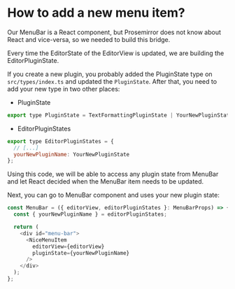 # How to add a new menu item?

Our MenuBar is a React component, but Prosemirror does not know about React and vice-versa, so we needed to build this bridge.

Every time the EditorState of the EditorView is updated, we are building the EditorPluginState.

If you create a new plugin, you probably added the PluginState type on `src/types/index.ts` and updated the `PluginState`. After that, you need to add your new type in two other places:

- PluginState

```js
export type PluginState = TextFormattingPluginState | YourNewPluginState
```

- EditorPluginStates

```js
export type EditorPluginStates = {
  // [...]
  yourNewPluginName: YourNewPluginState
};
```

Using this code, we will be able to access any plugin state from MenuBar and let React decided when the MenuBar item needs to be updated.

Next, you can go to MenuBar component and uses your new plugin state:

```js
const MenuBar = ({ editorView, editorPluginStates }: MenuBarProps) => {
  const { yourNewPluginName } = editorPluginStates;

  return (
    <div id="menu-bar">
      <NiceMenuItem
        editorView={editorView}
        pluginState={yourNewPluginName}
      />
    </div>
  );
};
```
